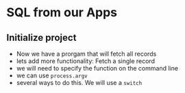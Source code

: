# SQL from our Apps

## Initialize project

- Now we have a prorgam that will fetch all records
- lets add more functionality: Fetch a single record
- we will need to specify the function on the command line
- we can use `process.argv`
- several ways to do this.  We will use a `switch`
